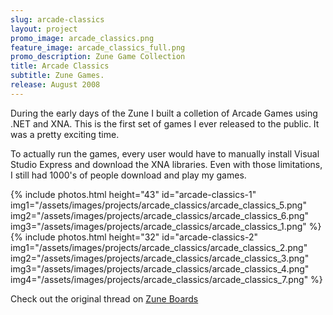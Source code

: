 ```yaml
---
slug: arcade-classics
layout: project
promo_image: arcade_classics.png
feature_image: arcade_classics_full.png
promo_description: Zune Game Collection
title: Arcade Classics
subtitle: Zune Games.
release: August 2008
---
```


During the early days of the Zune I built a colletion of Arcade Games
using .NET and XNA.  This is the first set of games I ever released to
the public. It was a pretty exciting time.

To actually run the games, every user would have to manually install
Visual Studio Express and download the XNA libraries.  Even with those
limitations, I still had 1000's of people download and play my games.

{% include photos.html
  height="43" id="arcade-classics-1"
  img1="/assets/images/projects/arcade_classics/arcade_classics_5.png"
  img2="/assets/images/projects/arcade_classics/arcade_classics_6.png"
  img3="/assets/images/projects/arcade_classics/arcade_classics_1.png"
%}
{% include photos.html
  height="32" id="arcade-classics-2"
  img1="/assets/images/projects/arcade_classics/arcade_classics_2.png"
  img2="/assets/images/projects/arcade_classics/arcade_classics_3.png"
  img3="/assets/images/projects/arcade_classics/arcade_classics_4.png"
  img4="/assets/images/projects/arcade_classics/arcade_classics_7.png"
%}

Check out the original thread on [Zune
Boards](http://www.zuneboards.com/forums/showthread.php?t=31892)
